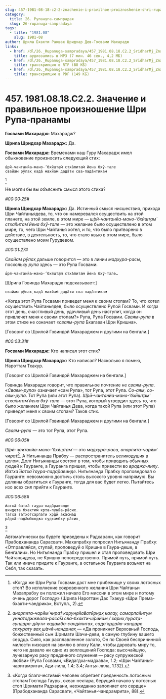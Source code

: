 ```yaml
---
slug: 457-1981-08-18-c2-2-znachenie-i-pravilnoe-proiznoshenie-shri-rupa-pranamy
category:
  title: 26. Рупануга-сампрадая
  slug: 26-rupanuga-sampradaya
tags:
  - title: "1981.08"
    slug: 1981-08
author: Шрила Бхакти Ракшак Шридхар Дев-Госвами Махарадж
links:
  - href: /dl/26._Rupanuga-sampradaya/457_1981.08.18.C2.2_SridharMj_Znachenie_i_pravilnoe_proiznoshenie_Shri_Rupa-pranamy.mp3
    title: аудиозапись в MP3 (7 мин. 46 сек., 4,2 МБ)
  - href: /dl/26._Rupanuga-sampradaya/457_1981.08.18.C2.2_SridharMj_Znachenie_i_pravilnoe_proiznoshenie_Shri_Rupa-pranamy.rtf
    title: транскрипцию в RTF (88 КБ)
  - href: /dl/26._Rupanuga-sampradaya/457_1981.08.18.C2.2_SridharMj_Znachenie_i_pravilnoe_proiznoshenie_Shri_Rupa-pranamy.pdf
    title: транскрипцию в PDF (149 КБ)
---
```


# 457. 1981.08.18.C2.2. Значение и правильное произношение Шри Рупа-пранамы

**Госвами Махарадж:** Махарадж?

**Шрила Шридхар Махарадж:** Да.

**Госвами Махарадж:** Временами наш Гуру Махарадж имел обыкновение произносить следующий стих:

    ш́рӣ-чаитанйа-мано-’бхӣшт̣ам̇ стха̄питам̇ йена бхӯ-тале
    свайам рӯпах̣ када̄ махйам̇ дада̄ти сва-пада̄нтикам
[^_ftn1]

Не могли бы вы объяснить смысл этого стиха?

*#00:00:25#*

**Шрила Шридхар Махарадж:** Да. Истинный смысл нисшествия, прихода Шри Чайтаньядева, то, что он намеревался осуществить на этой планете, на этой земле, в этом мире — *ш́рӣ-чаитанйа-мано-’бхӣшт̣ам̇ стха̄питам̇ йена бхӯ-тале* — это желание было осуществлено в этом мире, то, чего Шри Чайтанья хотел, и то, что было притворено в действие, в деятельность, то, что стало явью в этом мире, было осуществлено моим Гурудевом.

*#00:01:27#*

*Свайам рӯпах̣* дальше говорится — это в линии *мадхура-расы*, поскольку *рупа* здесь — это Рупа Госвами.

    ш́рӣ-чаитанйа-мано-’бхӣшт̣ам̇ стха̄питам̇ йена бхӯ-тале…

[Шрила Говинда Махарадж подсказывает:]

    свайам рӯпах̣ када̄ махйам̇ дада̄ти сва-пада̄нтикам

«Когда этот Рупа Госвами приведет меня к своим стопам? То, что хотел осуществить Чайтаньядев, было осуществлено Рупой Госвами. И когда этот день, счастливый день, удачливый день наступит, когда он привлечет меня к своим стопам?» Рупа, Рупа Госвами. *Сваям-рупа* в этом стихе не означает «*сваям-рупа* Бхагаван Шри Кришна».

[Говорит со Шрилой Говиндой Махараджем и другими на бенгали.]

*#00:03:31#*

**Госвами Махарадж:** Кто написал этот стих?

**Шрила Шридхар Махарадж:** Кто написал? Насколько я помню, Нароттам Тхакур.

[Говорит со Шрилой Говиндой Махараджем на бенгали.]

Говинда Махарадж говорит, что правильное почтение не *сваям-рупа*. «*Сваям-рупа*» означает «сам Рупа», тот Рупа, этот Рупа. *Со-аям*, *со-аям-рупа*. Тот Рупа (или этот Рупа). *Ш́рӣ-чаитанйа-мано-’бхӣшт̣ам̇ стха̄питам̇ йена бхӯ-тале* — этот Рупа, который утвердил здесь то, что было желанием Шри Чайтанья Дева, когда такой Рупа (или этот Рупа) приведет меня к своим стопам? Таков стих.

[Говорит со Шрилой Говиндой Махараджем и другими на бенгали.]

*Сваям-рупа* — это тот Рупа, этот Рупа.

*#00:06:05#*

*Ш́рӣ-чаитанйа-мано-’бхӣшт̣ам̇* — это *мадхура-раса*, *анарпита-чарӣм̇ чира̄т*[^_ftn2]. А Нитьянанда Прабху — распространитель великодушия в целом. Долг Нитьянанды состоит в том, чтобы приводить обычных людей к Гауранге, а Гауранга пришел, чтобы привести во *враджа-лилу*. *Йатха̄ йатха̄ гаура-пада̄равинде*. Нитьянанда Прабху проповедовал о Гауранге: невозможно достичь столь высокого уровня напрямую. Вы должны обратиться к Гауранге, тогда для вас будет легко. Пытайтесь изо всех сил прийти к Гауранге.

*#00:06:58#*

    йатха̄ йатха̄ гаура-пада̄равинде
    виндета бхактим̇ кр̣та-пун̣йа-ра̄сих̣
    татха̄ татхотсарпати хр̣дй ака̄смад
    ра̄дха̄-пада̄мбходжа-судхамбху-ра̄сих̣
[^_ftn3]

Автоматически вы будете приведены к Радхарани, как говорит Прабодхананда Сарасвати. Махапрабху попросил Нитьянанду Прабху: «Отправляйся, ступай, проповедуй о Кришне в Гаура-деше, в Бенгалии». Но Нитьянанда Прабху пришел и стал проповедовать Шри Чайтаньядева, не Кришну непосредственно. Прямой путь, прямой путь. Так или иначе придите к Гауранге, а остальное Гауранга возьмет на Себя, так сказать.



[^_ftn1]: «Когда же Шри Рупа Госвами даст мне прибежище у своих лотосных стоп? Во исполнение сокровенного желания Шри Чайтаньи Махапрабху он положил начало Его миссии в этом мире и потому очень дорог Господу» (Шрила Нароттам Дас Тхакур «Шри Према-бхакти-чандрика», Вступл., 2).

[^_ftn2]: *анарпита-чарӣм̇ чира̄т карун̣айа̄ватӣрн̣ах̣ калау, самарпайитум уннатоджжвала-раса̄м̇ сва-бхакти-ш́рийам / харих̣ пурат̣а-сундара-дйути-кадамба-сандӣпитах̣, сада̄ хр̣дайа-кандаре спхурату вах̣ ш́ачӣ-нанданах̣* — «Да проникнет Верховный Господь, божественный сын Шримати Шачи-деви, в самую глубину вашего сердца. Сияя, как расплавленное золото, Он по Своей беспричинной милости низошел на землю в эпоху Кали, чтобы даровать миру то, чего не давало ни одно из воплощений Господа: высочайшую, лучезарную расу преданного служения — расу супружеской любви» (Рупа Госвами, «Видагдха-мадхава», 1.2; «Шри Чайтанья-чаритамрита», Ади-лила, 1.4; 3.4; Антья-лила, 1.132).

[^_ftn3]: «Когда благочестивый человек обретает преданность лотосным стопам Господа Гауры, океан нектара, берущий начало у лотосных стоп Шримати Радхарани, неожиданно заполняет его сердце» (Прабодхананда Сарасвати, «Чайтанья-чандрамрита», 88).

